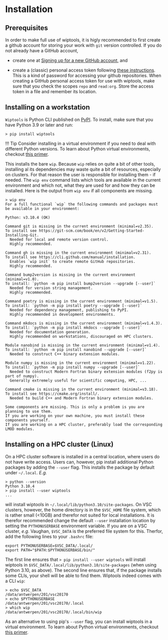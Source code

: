 # Installation

## Prerequisites

In order to make full use of wiptools, it is higly recommended to first create a github account for storing your work with `git` version controlled. If you do not already have a GitHub account,

* create one at [Signing up for a new GitHub account](https://docs.github.com/en/get-started/signing-up-for-github/signing-up-for-a-new-github-account), and 

* create a (classic) personal access token following [these instructions](https://docs.github.com/en/authentication/keeping-your-account-and-data-secure/managing-your-personal-access-tokens#creating-a-personal-access-token-classic). This is a kind of password for accessing your github repositories. When creating a GitHub personal access token for use with wiptools, make sure that you check the scopes `repo` and `read:org`. Store the access token in a file and remember its location.

## Installing on a workstation

`Wiptools` is Python CLI published on [PyPI](https://pypi.org/). To install, make sure that you have Python 3.9 or later and run:

```shell
> pip install wiptools
```

!!! Tip
    Consider installing in a virtual environment if you need to deal with different Python versions. To learn about Python virtual environments, checkout [this primer](https://realpython.com/python-virtual-environments-a-primer/).

This installs the bare `wip`. Because `wip` relies on quite a bit of other tools, installing al its
dependencies may waste quite a bit of resources, especially on clusters. For that reason the user
is responsible for installing them - if needed. The `wip env` command lists which tools are 
available in the current environment and which not, what they are used for and how they can be 
installed. Here is the output from `wip env` if all components are missing.

```shell
> wip env
For a full functional `wip` the following commands and packages must be available in your environment:

Python: v3.10.4 (OK)

Command git is missing in the current environment (minimal=v2.35).
To install see https://git-scm.com/book/en/v2/Getting-Started-Installing-Git.
  Needed for local and remote version control.
  Highly recommended.

Command gh is missing in the current environment (minimal=v2.31).
To install see https://cli.github.com/manual/installation.
  Enables `wip init` to create remote GitHub repositories.
  Highly recommended.

Command bump2version is missing in the current environment (minimal=v1.0).
To install: `python -m pip install bump2version --upgrade [--user]`
  Needed for version string management.
  Highly recommended.

Command poetry is missing in the current environment (minimal=v1.5).
To install: `python -m pip install poetry --upgrade [--user]`
  Needed for dependency management, publishing to PyPI.
  Highly recommended in development environments.

Command mkdocs is missing in the current environment (minimal=v1.4.3).
To install: `python -m pip install mkdocs --upgrade [--user]`
  Needed for documentation generation.
  Highly recommended on workstations, discouraged on HPC clusters.

Module nanobind is missing in the current environment (minimal=v1.4).
To install: `python -m pip install nanobind --upgrade [--user]`
  Needed to construct C++ binary extension modules.

Module numpy is missing in the current environment (minimal=v1.22).
To install: `python -m pip install numpy --upgrade [--user]`
  Needed to construct Modern Fortran binary extension modules (f2py is part of numpy).
  Generally extremely useful for scientific computing, HPC, ...

Command cmake is missing in the current environment (minimal=v3.18).
To install see https://cmake.org/install/.
  Needed to build C++ and Modern Fortran binary extension modules.

Some components are missing. This is only a problem is you are planning to use them.
If you are working on your own machine, you must install these components yourself.
If you are working on a HPC cluster, preferably load the corresponding LMOD modules.
```

## Installing on a HPC cluster (Linux)

On a HPC cluster software is installed in a central location, where users do not have write access. Users can, however, pip install additional Python packages by adding the `--user` flag. This installs the package by default under `~/.local`. _E.g._

```shell
> python --version
Python 3.10.4
> pip install --user wiptools
...
```

will install wiptools in `~/.local/lib/python3.10/site-packages`. On VSC clusters, however, the home directory is in the `$VSC_HOME` file system, which is rather small (<10GB) and therefor not suited for local installations. It is therefor recommended change the default `--user` installation location by setting the `PYTHONUSERBASE` environment variable. If you are on a VSC cluster, _e.g._ Vaughan, `$VSC_DATA` is the preferred file system for this. Therfor, add the following lines to your `.bashrc` file:

```shell
export PYTHONUSERBASE=$VSC_DATA/.local/
export PATH="$PATH:$PYTHONUSERBASE/bin/"
```

The first line ensures that `> pip install --user wiptools` will install wiptools in `$VSC_DATA/.local/lib/python3.10/site-packages` (when using Python 3.10, as above). The second line ensures that, if the package installs some CLIs, your shell will be able to find them. Wiptools indeed comes with a CLI `wip`:

```shell
> echo $VSC_DATA 
/data/antwerpen/201/vsc20170
> echo $PYTHONUSERBASE 
/data/antwerpen/201/vsc20170/.local
> which wip
/data/antwerpen/201/vsc20170/.local/bin/wip
```

As an alternative to using pip's `--user` flag, you can install wiptools in a virtual environment. To learn about Python virtual environments, checkout [this primer](https://realpython.com/python-virtual-environments-a-primer/).